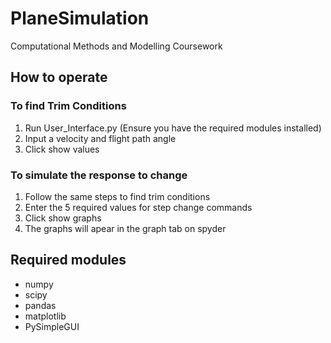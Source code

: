 # PlaneSimulation
Computational Methods and Modelling Coursework

## How to operate
### To find Trim Conditions
1. Run User_Interface.py (Ensure you have the required modules installed)
2. Input a velocity and flight path angle
3. Click show values

### To simulate the response to change
1. Follow the same steps to find trim conditions
2. Enter the 5 required values for step change commands
3. Click show graphs
4. The graphs will apear in the graph tab on spyder


## Required modules
- numpy
- scipy
- pandas
- matplotlib
- PySimpleGUI
